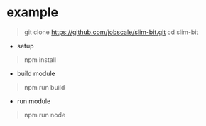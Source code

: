 # example

> git clone https://github.com/jobscale/slim-bit.git
> cd slim-bit

* setup

> npm install

* build module

> npm run build

* run module

> npm run node
